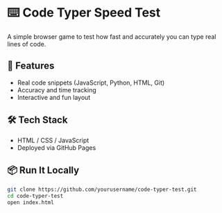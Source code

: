 # ⌨️ Code Typer Speed Test

A simple browser game to test how fast and accurately you can type real lines of code.

## 🚀 Features

- Real code snippets (JavaScript, Python, HTML, Git)
- Accuracy and time tracking
- Interactive and fun layout

## 🛠️ Tech Stack

- HTML / CSS / JavaScript
- Deployed via GitHub Pages

## 📦 Run It Locally

```bash
git clone https://github.com/yourusername/code-typer-test.git
cd code-typer-test
open index.html
